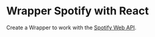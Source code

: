 # Wrapper Spotify with React

Create a Wrapper to work with the [Spotify Web API](https://developer.spotify.com).
